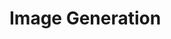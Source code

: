 # Image Generation

<script>
import OpenAI from "demos/openai/openai.js"


async function generate() {
  let prompt =  {
          "model": "dall-e-3", 
           "prompt": input.value,
      "n": 1,
      "size": "1024x1024"
    }


  async function imageGeneration(prompt) {
      const apiKey = await OpenAI.ensureSubscriptionKey();
      const url = "https://api.openai.com/v1/images/generations";

      const requestOptions = {
        method: "POST",
        headers: {
          "Content-Type": "application/json",
          "Authorization": `Bearer ${apiKey}`
        },
        body: JSON.stringify(prompt)
      };
      return fetch(url, requestOptions);
    }

  let start = performance.now()
  let response = await imageGeneration(prompt)

  let json = await response.json()
  result.innerHTML = ""
  result.appendChild(<div>time {performance.now() - start}ms</div>)
  result.appendChild(<div>{json.data[0].revised_prompt}</div>)
  img.src = json.data[0].url 

}

let img = <img></img>
let input = <input value="a white siamese cat"></input>
let result = <div></div>

let pane = <div>
  {input}
  <button click={() => generate()}>generate</button>
  {result}
  {img}
</div>

pane
</script>

